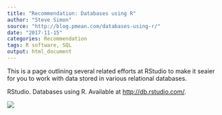 ```yaml
---
title: "Recommendation: Databases using R"
author: "Steve Simon"
source: "http://blog.pmean.com/databases-using-r/"
date: "2017-11-15"
categories: Recommendation
tags: R software, SQL
output: html_document
---
```


This is a page outlining several related efforts at RStudio to make it
seaier for you to work with data stored in various relational
databases.

<!---More--->

RStudio. Databases using R. Available at <http://db.rstudio.com/>.

![](http://www.pmean.com/images/images/17/databases-using-r01.png)




